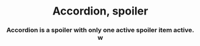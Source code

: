 <h1 align="center">Accordion, spoiler</h1>
<h3 align="center">Accordion is a spoiler with only one active spoiler item active. w</h3>
